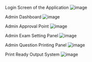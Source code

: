 Login Screen of the Application
![image](https://github.com/user-attachments/assets/d52c1510-282c-4c88-b078-dd58a7f677c5)


Admin Dashboard
![image](https://github.com/user-attachments/assets/298e79a1-b90a-4b8d-ab8d-707581e28f36)

Admin Approval Point
![image](https://github.com/user-attachments/assets/c73e30d7-353c-4686-9119-420ccef1310f)


Admin Exam Setting Panel
![image](https://github.com/user-attachments/assets/c8a50647-498e-46ca-92c4-d4cd7f5a0aaf)


Admin Question Printing Panel
![image](https://github.com/user-attachments/assets/35b0f65a-f9a0-43cc-8950-a36f7e516291)

Print Ready Output System
![image](https://github.com/user-attachments/assets/6c6fb304-6b55-4abb-a683-b03fd7b6c4b3)

